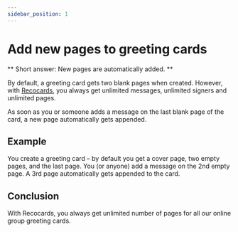 ```yaml
---
sidebar_position: 1
---
```


# Add new pages to greeting cards

** Short answer: New pages are automatically added. **

By default, a greeting card gets two blank pages when created. However, with [Recocards](https://recocards.com), you always get unlimited messages, unlimited signers and unlimited pages.

As soon as you or someone adds a message on the last blank page of the card, a new page automatically gets appended.

## Example
You create a greeting card – by default you get a cover page, two empty pages, and the last page. You (or anyone) add a message on the 2nd empty page.
A 3rd page automatically gets appended to the card.

## Conclusion
With Recocards, you always get unlimited number of pages for all our online group greeting cards.
